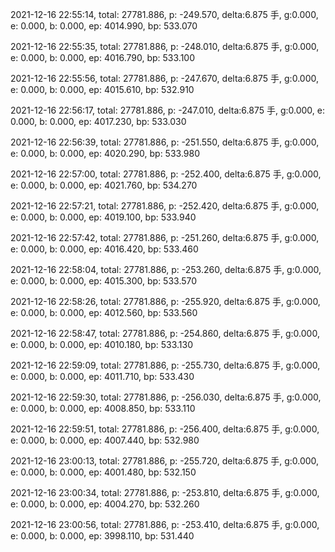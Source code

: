 2021-12-16 22:55:14, total: 27781.886, p: -249.570, delta:6.875 手, g:0.000, e: 0.000, b: 0.000, ep: 4014.990, bp: 533.070

2021-12-16 22:55:35, total: 27781.886, p: -248.010, delta:6.875 手, g:0.000, e: 0.000, b: 0.000, ep: 4016.790, bp: 533.100

2021-12-16 22:55:56, total: 27781.886, p: -247.670, delta:6.875 手, g:0.000, e: 0.000, b: 0.000, ep: 4015.610, bp: 532.910

2021-12-16 22:56:17, total: 27781.886, p: -247.010, delta:6.875 手, g:0.000, e: 0.000, b: 0.000, ep: 4017.230, bp: 533.030

2021-12-16 22:56:39, total: 27781.886, p: -251.550, delta:6.875 手, g:0.000, e: 0.000, b: 0.000, ep: 4020.290, bp: 533.980

2021-12-16 22:57:00, total: 27781.886, p: -252.400, delta:6.875 手, g:0.000, e: 0.000, b: 0.000, ep: 4021.760, bp: 534.270

2021-12-16 22:57:21, total: 27781.886, p: -252.420, delta:6.875 手, g:0.000, e: 0.000, b: 0.000, ep: 4019.100, bp: 533.940

2021-12-16 22:57:42, total: 27781.886, p: -251.260, delta:6.875 手, g:0.000, e: 0.000, b: 0.000, ep: 4016.420, bp: 533.460

2021-12-16 22:58:04, total: 27781.886, p: -253.260, delta:6.875 手, g:0.000, e: 0.000, b: 0.000, ep: 4015.300, bp: 533.570

2021-12-16 22:58:26, total: 27781.886, p: -255.920, delta:6.875 手, g:0.000, e: 0.000, b: 0.000, ep: 4012.560, bp: 533.560

2021-12-16 22:58:47, total: 27781.886, p: -254.860, delta:6.875 手, g:0.000, e: 0.000, b: 0.000, ep: 4010.180, bp: 533.130

2021-12-16 22:59:09, total: 27781.886, p: -255.730, delta:6.875 手, g:0.000, e: 0.000, b: 0.000, ep: 4011.710, bp: 533.430

2021-12-16 22:59:30, total: 27781.886, p: -256.030, delta:6.875 手, g:0.000, e: 0.000, b: 0.000, ep: 4008.850, bp: 533.110

2021-12-16 22:59:51, total: 27781.886, p: -256.400, delta:6.875 手, g:0.000, e: 0.000, b: 0.000, ep: 4007.440, bp: 532.980

2021-12-16 23:00:13, total: 27781.886, p: -255.720, delta:6.875 手, g:0.000, e: 0.000, b: 0.000, ep: 4001.480, bp: 532.150

2021-12-16 23:00:34, total: 27781.886, p: -253.810, delta:6.875 手, g:0.000, e: 0.000, b: 0.000, ep: 4004.270, bp: 532.260

2021-12-16 23:00:56, total: 27781.886, p: -253.410, delta:6.875 手, g:0.000, e: 0.000, b: 0.000, ep: 3998.110, bp: 531.440